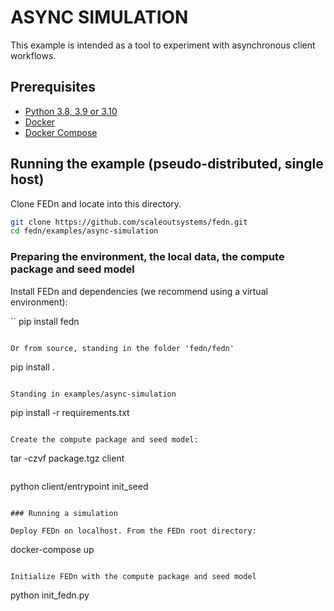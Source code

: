 # ASYNC SIMULATION 
This example is intended as a tool to experiment with asynchronous client workflows.     

## Prerequisites
- [Python 3.8, 3.9 or 3.10](https://www.python.org/downloads)
- [Docker](https://docs.docker.com/get-docker)
- [Docker Compose](https://docs.docker.com/compose/install)

## Running the example (pseudo-distributed, single host)

Clone FEDn and locate into this directory.
```sh
git clone https://github.com/scaleoutsystems/fedn.git
cd fedn/examples/async-simulation
```

### Preparing the environment, the local data, the compute package and seed model

Install FEDn and dependencies (we recommend using a virtual environment):

``
pip install fedn
```

Or from source, standing in the folder 'fedn/fedn'

```
pip install .
```

Standing in examples/async-simulation
```
pip install -r requirements.txt
```

Create the compute package and seed model:
```
tar -czvf package.tgz client
```

```
python client/entrypoint init_seed
```

### Running a simulation

Deploy FEDn on localhost. From the FEDn root directory: 

```
docker-compose up 
```

Initialize FEDn with the compute package and seed model

```
python init_fedn.py
```

